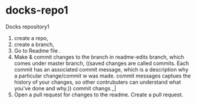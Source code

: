 # docks-repo1
Docks repository1 
1. create a repo, 
2. create a branch, 
3. Go to Readme file .
3. Make & commit changes to the branch in readme-edits branch, which comes under master branch, 
   ((saved changes are called commits. Each commit has an associated commit message, which is a description why a particular change/commit       w was made. commit messages captues the history of your changes, so other contrubuters can understand what you've done and why.))
   commit changs _|
4. Open a pull request for changes to the readme.
   Create a pull request.
   
